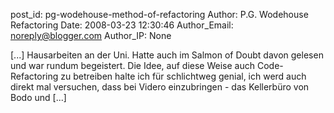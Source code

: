 post_id: pg-wodehouse-method-of-refactoring
Author: P.G. Wodehouse Refactoring
Date: 2008-03-23 12:30:46
Author_Email: noreply@blogger.com
Author_IP: None

[...] Hausarbeiten an der Uni. Hatte auch im Salmon of Doubt davon gelesen und war rundum begeistert. Die Idee, auf diese Weise auch Code-Refactoring zu betreiben halte ich für schlichtweg genial, ich werd auch direkt mal versuchen, dass bei Videro einzubringen - das Kellerbüro von Bodo und [...]
